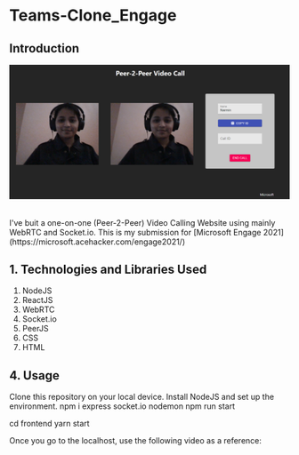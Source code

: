 # Teams-Clone_Engage

## Introduction
<p>
<img src="https://github.com/narmin24/Teams-Clone_Engage/blob/main/Call_connected.png"> 
 </p> 
<br />
I've buit a one-on-one (Peer-2-Peer) Video Calling Website using mainly WebRTC and Socket.io. 
This is my submission for [Microsoft Engage 2021](https://microsoft.acehacker.com/engage2021/)

## 1. Technologies and Libraries Used

1. NodeJS
2. ReactJS
3. WebRTC
4. Socket.io
5. PeerJS
6. CSS
7. HTML



## 4. Usage
Clone this repository on your local device. Install NodeJS and set up the environment.
npm i express socket.io nodemon
npm run start

cd frontend
yarn start

Once you go to the localhost, use the following video as a reference:

